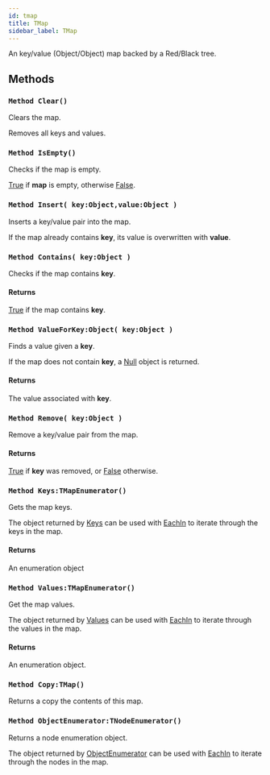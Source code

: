 ```yaml
---
id: tmap
title: TMap
sidebar_label: TMap
---
```


An key/value (Object/Object) map backed by a Red/Black tree.


## Methods

### `Method Clear()`

Clears the map.

Removes all keys and values.



### `Method IsEmpty()`

Checks if the map is empty.

[True](../../../brl/brl.blitz/#true) if <b>map</b> is empty, otherwise [False](../../../brl/brl.blitz/#false).



### `Method Insert( key:Object,value:Object )`

Inserts a key/value pair into the map.

If the map already contains <b>key</b>, its value is overwritten with <b>value</b>.



### `Method Contains( key:Object )`

Checks if the map contains <b>key</b>.

#### Returns
[True](../../../brl/brl.blitz/#true) if the map contains <b>key</b>.



### `Method ValueForKey:Object( key:Object )`

Finds a value given a <b>key</b>.

If the map does not contain <b>key</b>, a [Null](../../../brl/brl.blitz/#null) object is returned.


#### Returns
The value associated with <b>key</b>.



### `Method Remove( key:Object )`

Remove a key/value pair from the map.

#### Returns
[True](../../../brl/brl.blitz/#true) if <b>key</b> was removed, or [False](../../../brl/brl.blitz/#false) otherwise.



### `Method Keys:TMapEnumerator()`

Gets the map keys.

The object returned by [Keys](../../../brl/brl.map/#method-keys-tmapenumerator) can be used with [EachIn](../../../brl/brl.blitz/#eachin) to iterate through the keys in the map.


#### Returns
An enumeration object



### `Method Values:TMapEnumerator()`

Get the map values.

The object returned by [Values](../../../brl/brl.map/#method-values-tmapenumerator) can be used with [EachIn](../../../brl/brl.blitz/#eachin) to iterate through the values in the map.


#### Returns
An enumeration object.



### `Method Copy:TMap()`

Returns a copy the contents of this map.


### `Method ObjectEnumerator:TNodeEnumerator()`

Returns a node enumeration object.

The object returned by [ObjectEnumerator](../../../brl/brl.map/#method-objectenumerator-tnodeenumerator) can be used with [EachIn](../../../brl/brl.blitz/#eachin) to iterate through the nodes in the map.



